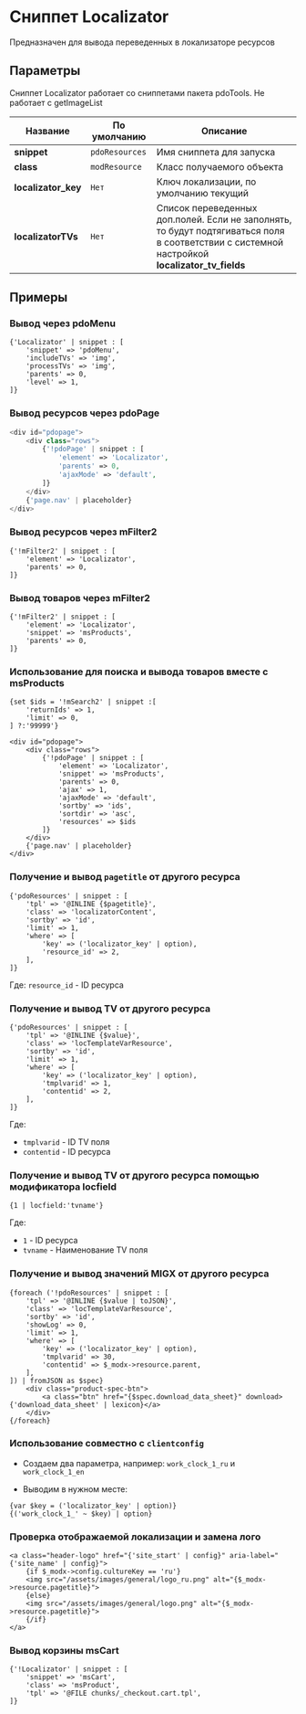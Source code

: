 
# Сниппет Localizator

Предназначен для вывода переведенных в локализаторе ресурсов

## Параметры

Сниппет Localizator работает со сниппетами пакета pdoTools. Не работает с getImageList

| Название            | По умолчанию | Описание                                                                                                                                      |
| ------------------- | ------------ | --------------------------------------------------------------------------------------------------------------------------------------------- |
| **snippet**         | `pdoResources` | Имя сниппета для запуска                                                                                                                      |
| **class**           | `modResource`  | Класс получаемого объекта                                                                                                                     |
| **localizator_key** | `Нет`          | Ключ локализации, по умолчанию текущий                                                                                                        |
| **localizatorTVs**  | `Нет`          | Список переведенных доп.полей. Если не заполнять, то будут подтягиваться поля в соответствии с системной настройкой **localizator_tv_fields** |

## Примеры

### Вывод через pdoMenu

```fenom
{'Localizator' | snippet : [
    'snippet' => 'pdoMenu',
    'includeTVs' => 'img',
    'processTVs' => 'img',
    'parents' => 0,
    'level' => 1,
]}
```

### Вывод ресурсов через pdoPage

```php
<div id="pdopage">
    <div class="rows">
        {'!pdoPage' | snippet : [
            'element' => 'Localizator',
            'parents' => 0,
            'ajaxMode' => 'default',
        ]}
    </div>
    {'page.nav' | placeholder}
</div>
```

### Вывод ресурсов через mFilter2

```fenom
{'!mFilter2' | snippet : [
    'element' => 'Localizator',
    'parents' => 0,
]}
```

### Вывод товаров через mFilter2

```fenom
{'!mFilter2' | snippet : [
    'element' => 'Localizator',
    'snippet' => 'msProducts',
    'parents' => 0,
]}
```

### Использование для поиска и вывода товаров вместе с msProducts

```fenom
{set $ids = '!mSearch2' | snippet :[
    'returnIds' => 1,
    'limit' => 0,
] ?:'99999'}

<div id="pdopage">
    <div class="rows">
        {'!pdoPage' | snippet : [
            'element' => 'Localizator',
            'snippet' => 'msProducts',
            'parents' => 0,
            'ajax' => 1,
            'ajaxMode' => 'default',
            'sortby' => 'ids',
            'sortdir' => 'asc',
            'resources' => $ids
        ]}
    </div>
    {'page.nav' | placeholder}
</div>
```

### Получение и вывод `pagetitle` от другого ресурса

```fenom
{'pdoResources' | snippet : [
    'tpl' => '@INLINE {$pagetitle}',
    'class' => 'localizatorContent',
    'sortby' => 'id',
    'limit' => 1,
    'where' => [
        'key' => ('localizator_key' | option),
        'resource_id' => 2,
    ],
]}
```

Где:
`resource_id` - ID ресурса

### Получение и вывод TV от другого ресурса

```fenom
{'pdoResources' | snippet : [
    'tpl' => '@INLINE {$value}',
    'class' => 'locTemplateVarResource',
    'sortby' => 'id',
    'limit' => 1,
    'where' => [
        'key' => ('localizator_key' | option),
        'tmplvarid' => 1,
        'contentid' => 2,
    ],
]}
```

Где:

- `tmplvarid` - ID TV поля
- `contentid` - ID ресурса

### Получение и вывод TV от другого ресурса помощью модификатора locfield

```fenom
{1 | locfield:'tvname'}
```

Где:

- `1` - ID ресурса
- `tvname` - Наименование TV поля

### Получение и вывод значений MIGX от другого ресурса

```fenom
{foreach ('!pdoResources' | snippet : [
    'tpl' => '@INLINE {$value | toJSON}',
    'class' => 'locTemplateVarResource',
    'sortby' => 'id',
    'showLog' => 0,
    'limit' => 1,
    'where' => [
        'key' => ('localizator_key' | option),
        'tmplvarid' => 30,
        'contentid' => $_modx->resource.parent,
    ],
]) | fromJSON as $spec}
    <div class="product-spec-btn">
        <a class="btn" href="{$spec.download_data_sheet}" download>{'download_data_sheet' | lexicon}</a>
    </div>
{/foreach}
```

### Использование совместно с `clientconfig`

- Создаем два параметра, например:
    `work_clock_1_ru` и `work_clock_1_en`

- Выводим в нужном месте:

```fenom
{var $key = ('localizator_key' | option)}
{('work_clock_1_' ~ $key) | option}
```

### Проверка отображаемой локализации и замена лого

```fenom
<a class="header-logo" href="{'site_start' | config}" aria-label="{'site_name' | config}">
    {if $_modx->config.cultureKey == 'ru'}
    <img src="/assets/images/general/logo_ru.png" alt="{$_modx->resource.pagetitle}">
    {else}
    <img src="/assets/images/general/logo.png" alt="{$_modx->resource.pagetitle}">
    {/if}
</a>
```

### Вывод корзины msCart

``` fenom
{'!Localizator' | snippet : [
    'snippet' => 'msCart',
    'class' => 'msProduct',
    'tpl' => '@FILE chunks/_checkout.cart.tpl',
]}
```
